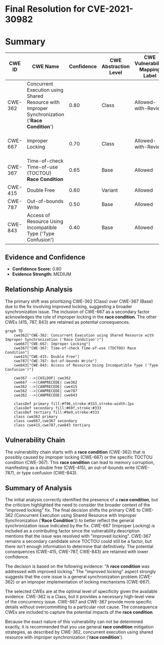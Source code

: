 # Final Resolution for CVE-2021-30982

# Summary
| CWE ID | CWE Name | Confidence | CWE Abstraction Level | CWE Vulnerability Mapping Label | CWE-Vulnerability Mapping Notes |
|---|---|---|---|---|---|
| CWE-362 | Concurrent Execution using Shared Resource with Improper Synchronization ('**Race Condition**') | 0.80 | Class | Allowed-with-Review | Primary CWE |
| CWE-667 | Improper Locking | 0.70 | Class | Allowed-with-Review | Secondary Candidate (Contributing Factor) |
| CWE-367 | Time-of-check Time-of-use (TOCTOU) **Race Condition** | 0.65 | Base | Allowed | Secondary Candidate |
| CWE-415 | Double Free | 0.60 | Variant | Allowed | Potential Consequence |
| CWE-787 | Out-of-bounds Write | 0.50 | Base | Allowed | Potential Consequence |
| CWE-843 | Access of Resource Using Incompatible Type ('Type Confusion') | 0.40 | Base | Allowed | Potential Consequence |

## Evidence and Confidence

*   **Confidence Score:** 0.80
*   **Evidence Strength:** MEDIUM

## Relationship Analysis
The primary shift was prioritizing CWE-362 (Class) over CWE-367 (Base) due to the fix involving improved locking, suggesting a broader synchronization issue. The inclusion of CWE-667 as a secondary factor acknowledges the role of improper locking in the **race condition**. The other CWEs (415, 787, 843) are retained as potential consequences.

```mermaid
graph TD
    cwe362["CWE-362: Concurrent Execution using Shared Resource with Improper Synchronization ('Race Condition')"]
    cwe667["CWE-667: Improper Locking"]
    cwe367["CWE-367: Time-of-check Time-of-use (TOCTOU) Race Condition"]
    cwe415["CWE-415: Double Free"]
    cwe787["CWE-787: Out-of-bounds Write"]
    cwe843["CWE-843: Access of Resource Using Incompatible Type ('Type Confusion')"]

    cwe367 -->|CHILDOF| cwe362
    cwe667 -->|CANPRECEDE| cwe362
    cwe362 -->|CANPRECEDE| cwe415
    cwe362 -->|CANPRECEDE| cwe787
    cwe362 -->|CANPRECEDE| cwe843

    classDef primary fill:#f96,stroke:#333,stroke-width:2px
    classDef secondary fill:#69f,stroke:#333
    classDef tertiary fill:#9e9,stroke:#333
    class cwe362 primary
    class cwe667,cwe367 secondary
    class cwe415,cwe787,cwe843 tertiary
```

## Vulnerability Chain
The vulnerability chain starts with a **race condition** (CWE-362) that is possibly caused by improper locking (CWE-667) or the specific TOCTOU condition (CWE-367). This **race condition** can lead to memory corruption, manifesting as a double free (CWE-415), an out-of-bounds write (CWE-787), or type confusion (CWE-843).

## Summary of Analysis
The initial analysis correctly identified the presence of a **race condition**, but the criticism highlighted the need to consider the broader context of the "improved locking" fix. The final decision shifts the primary CWE to CWE-362 (Concurrent Execution using Shared Resource with Improper Synchronization ('**Race Condition**')) to better reflect the general synchronization issue indicated by the fix. CWE-667 (Improper Locking) is included as a contributing factor since the vulnerability description mentions that the issue was resolved with "improved locking". CWE-367 remains a secondary candidate since TOCTOU could still be a factor, but there isn't enough information to determine that definitively. The potential consequences (CWE-415, CWE-787, CWE-843) are retained with lower confidence.

The decision is based on the following evidence: "A **race condition** was addressed with improved locking." The "improved locking" aspect strongly suggests that the core issue is a general synchronization problem (CWE-362) or an improper implementation of locking mechanisms (CWE-667).

The selected CWEs are at the optimal level of specificity given the available evidence. CWE-362 is a Class, but it provides a necessary high-level view of the concurrency issue. CWE-667 and CWE-367 provide more specific details without overcommitting to a particular root cause. The consequence CWEs are included to capture the potential impacts of the **race condition**.

Because the exact nature of this vulnerability can not be determined exactly, it is recommended that you use general **race condition** mitigation strategies, as described by CWE-362, concurrent execution using shared resource with improper synchronization ('**race condition**').